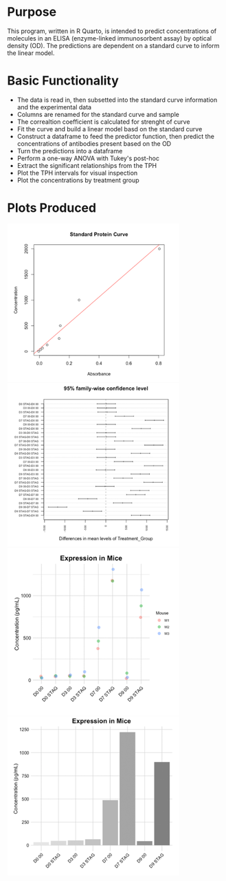 # Purpose
This program, written in R Quarto, is intended to predict concentrations of molecules in an ELISA (enzyme-linked immunosorbent assay) by optical density (OD). The predictions are dependent on a standard curve to inform the linear model. 

# Basic Functionality
- The data is read in, then subsetted into the standard curve information and the experimental data
- Columns are renamed for the standard curve and sample
- The correaltion coefficient is calculated for strenght of curve
- Fit the curve and build a linear model basd on the standard curve
- Construct a dataframe to feed the predictor function, then predict the concentrations of antibodies present based on the OD
- Turn the predictions into a dataframe
- Perform a one-way ANOVA with Tukey's post-hoc
- Extract the significant relationships from the TPH
- Plot the TPH intervals for visual inspection
- Plot the concentrations by treatment group

# Plots Produced

<img src="images/SC.png" alt="Optical Density Standard Curve with LM Fit" width="400"/>  

<img src="images/ELISA_TPH.png" alt="Optical Density Standard Curve with LM Fit" width="400"/>



<img src="images/ELISA_Expression.png" alt="Optical Density Standard Curve with LM Fit" width="400"/>  

<img src="images/ELISA_ExpressionII.png" alt="Optical Density Standard Curve with LM Fit" width="400"/>


